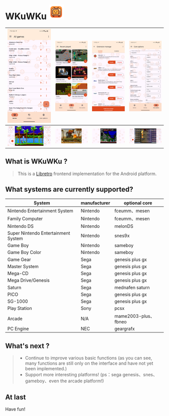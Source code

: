# WKuWKu ![Application icon](app/src/main/res/drawable/app_icon_mdpi.png)

| <img src="Screenshots/sc_001.png" style="zoom:30%;" /> | <img src="Screenshots/sc_002.png" style="zoom:30%;" /> | <img src="Screenshots/sc_003.png" style="zoom:30%;" /> | <img src="Screenshots/sc_004.png" style="zoom:30%;" /> |
|--------------------------------------------------------|--------------------------------------------------------|--------------------------------------------------------|--------------------------------------------------------|
| <img src="Screenshots/sc_005.png" style="zoom:40%;" /> | <img src="Screenshots/sc_006.png" style="zoom:30%;" /> | <img src="Screenshots/sc_007.png" style="zoom:30%;" /> | <img src="Screenshots/sc_008.png" style="zoom:30%;" /> |


## What is WKuWKu ?

> This is a [Libretro](https://www.libretro.com/) frontend implementation for the Android platform.

## What systems are currently supported?

| System                              | manufacturer | optional core   |
|-------------------------------------|--------------|-----------------|
| Nintendo Entertainment System       | Nintendo     | fceumm、mesen    |
| Family Computer                     | Nintendo     | fceumm、mesen    |
| Nintendo DS                        | Nintendo      | melonDS            |
| Super Nintendo Entertainment System | Nintendo     | snes9x         |
| Game Boy                            | Nintendo     | sameboy         |
| Game Boy Color                      | Nintendo     | sameboy         |
| Game Gear                           | Sega         | genesis plus gx |
| Master System                       | Sega         | genesis plus gx |
| Mega-CD                             | Sega         | genesis plus gx |
| Mega Drive/Genesis                  | Sega         | genesis plus gx |
| Saturn                                | Sega       | mednafen saturn |
| PICO                                | Sega         | genesis plus gx |
| SG-1000                             | Sega         | genesis plus gx |
| Play Station                        | Sony         | pcsx            |
| Arcade                              | N/A          | mame2003-plus、fbneo   |
| PC Engine                           | NEC          | geargrafx       |



## What's next ?

> - Continue to improve various basic functions (as you can see, many functions are still only on the interface and have not yet been implemented.)
> - Support more interesting platforms! (ps：sega genesis、snes、gameboy、even the arcade platform!)

## At last

Have fun!
